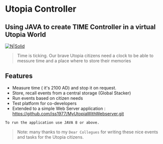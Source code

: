 # Utopia Controller
## Using JAVA to create TIME Controller in a virtual Utopia World

[![N|Solid](https://upload.wikimedia.org/wikipedia/en/thumb/3/30/Java_programming_language_logo.svg/131px-Java_programming_language_logo.svg.png)](https://upload.wikimedia.org/wikipedia/en/thumb/3/30/Java_programming_language_logo.svg/131px-Java_programming_language_logo.svg.png)


> Time is ticking. Our brave Utopia citizens 
> need a clock to be able to messure time
> and a place where to store their memories


## Features

- Measure time ( it's 2100 AD) and stop it on request.
- Store, recall events from a central storage (Global Stacker)
- Run events based on citizen needs
- Test platform for co-developers
- Extended to a simple Web Server application :  https://github.com/iss1977/MyUtopiaWithWebserver.git

 

```sh
To run the application use JAVA 8 or above.
```

> Note: many thanks to my `Dear Collegues` for writing these nice events and tasks for the Utopia citizens.

